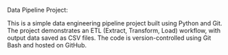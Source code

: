 Data Pipeline Project:

This is a simple data engineering pipeline project built using Python and Git.
The project demonstrates an ETL (Extract, Transform, Load) workflow, with output data saved as CSV files.
The code is version-controlled using Git Bash and hosted on GitHub.